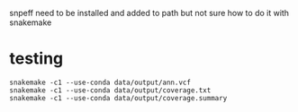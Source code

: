 snpeff need to be installed and added to path but not sure how to do it with snakemake

# testing
``` 
snakemake -c1 --use-conda data/output/ann.vcf
snakemake -c1 --use-conda data/output/coverage.txt
snakemake -c1 --use-conda data/output/coverage.summary 
```
